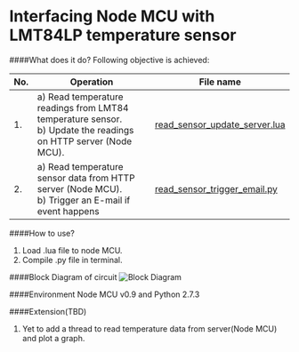 # Interfacing Node MCU with LMT84LP temperature sensor
####What does it do?
Following objective is achieved:

|**No.**| **Operation**                             |  **File name**                                           |
|-------|-------------------------------------------|----------------------------------------------------------|
|1. | a) Read temperature readings from LMT84 temperature sensor. <br /> b) Update the readings on HTTP server (Node MCU).    | [read_sensor_update_server.lua](https://github.com/MishraShivendra/node_mcu_py_email/blob/master/read_sensor_update_server.lua)|
|2. | a) Read temperature sensor data from HTTP server (Node MCU). <br /> b) Trigger an E-mail if event happens | [read_sensor_trigger_email.py](https://github.com/MishraShivendra/node_mcu_py_email/blob/master/read_sensor_trigger_email.py)| 

####How to use?
1. Load .lua file to node MCU.
2. Compile .py file in terminal.

####Block Diagram of circuit
![Block Diagram](https://github.com/MishraShivendra/node_mcu_py_email/blob/master/block.png)

####Environment
Node MCU v0.9 and Python 2.7.3

####Extension(TBD)
1. Yet to add a thread to read temperature data from server(Node MCU) and plot a graph.
